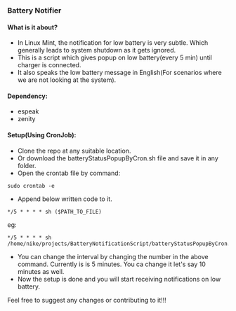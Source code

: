 ### Battery Notifier

#### What is it about?
- In Linux Mint, the notification for low battery is very subtle. Which generally leads to system shutdown as it gets ignored.
- This is a script which gives popup on low battery(every 5 min) until charger is connected.
- It also speaks the low battery message in English(For scenarios where we are not looking at the system).

#### Dependency:
- espeak
- zenity

#### Setup(Using CronJob):
- Clone the repo at any suitable location.
- Or download the batteryStatusPopupByCron.sh file and save it in any folder.
- Open the crontab file by command: 
````
sudo crontab -e
````
- Append below written code to it. 
````
*/5 * * * * sh ($PATH_TO_FILE)
````
eg:
````
*/5 * * * * sh /home/nike/projects/BatteryNotificationScript/batteryStatusPopupByCron.sh
````
- You can change the interval by changing the number in the above command. Currently is is 5 minutes. You ca change it let's say 10 minutes as well.
- Now the setup is done and you will start receiving notifications on low battery.


Feel free to suggest any changes or contributing to it!!!
